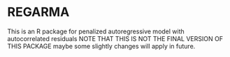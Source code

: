 # REGARMA
This is an R package for penalized autoregressive model with autocorrelated residuals 
NOTE THAT THIS IS NOT THE FINAL VERSION OF THIS PACKAGE
maybe some slightly changes will apply in future.
